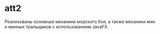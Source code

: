 # att2
Реализованы основные механики морского боя, а также механики мин и минных тральщиков с использованием JavaFX. 